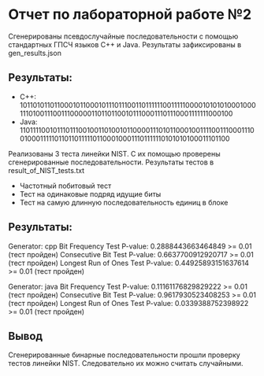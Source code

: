 # Отчет по лабораторной работе №2

Cгенерированы псевдослучайные последовательности с помощью стандартных ГПСЧ языков C++ и Java. Результаты зафиксированы в gen_results.json

## Результаты:

- C++:
    10110101101100010110001011101110011011111100111110000101010100010001110100111001110000011011011001011100011101110001111111000100
- Java:
    11011110010111011100100110100101100001110101100010011110011100011100100011111011011011111011000100011101111110101010100011101100

Реализованы 3 теста линейки NIST. С их помощью проверены сгенерированные последовательности. Результаты тестов в result_of_NIST_tests.txt
- Частотный побитовый тест
- Тест на одинаковые подряд идущие биты
- Тест на самую длинную последовательность единиц в блоке

## Результаты:

Generator: cpp
Bit Frequency Test P-value: 0.2888443663464849 >= 0.01 (тест пройден)
Consecutive Bit Test P-value: 0.6637700912920717 >= 0.01 (тест пройден)
Longest Run of Ones Test P-value: 0.44925893151637614 >= 0.01 (тест пройден)

Generator: java
Bit Frequency Test P-value: 0.11161176829829222 >= 0.01 (тест пройден)
Consecutive Bit Test P-value: 0.9617930523408253 >= 0.01 (тест пройден)
Longest Run of Ones Test P-value: 0.0339388752398922 >= 0.01 (тест пройден)

## Вывод
Сгенерированные бинарные последовательности прошли проверку тестов линейки NIST. Следовательно их можно считать случайными.
